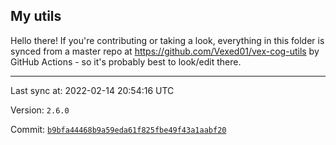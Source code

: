## My utils

Hello there! If you're contributing or taking a look, everything in this folder
is synced from a master repo at https://github.com/Vexed01/vex-cog-utils by GitHub Actions -
so it's probably best to look/edit there.

---

Last sync at: 2022-02-14 20:54:16 UTC

Version: `2.6.0`

Commit: [`b9bfa44468b9a59eda61f825fbe49f43a1aabf20`](https://github.com/Vexed01/vex-cog-utils/commit/b9bfa44468b9a59eda61f825fbe49f43a1aabf20)
